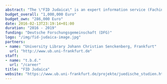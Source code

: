 ```yaml
---
abstract: "The \"FID Judaica\" is an expert information service (Fachinformationsdienst) for the domain of Jewish studies. This service is developed at the University Library Johann Christian Senckenberg in Frankfurt. WebIS takes care of the large-scale data integration and enrichment to contexualize the provided resources and to support innovative retrieval concepts."
budget_overall: "1,000,000 Euro"
budget_own: "286,000 Euro"
date: 2016-02-13T23:19:14+01:00
duration: "2016 - 2019"
funding: "Deutsche Forschungsgemeinschaft (DFG)"
logo: "/img/fid-judaica-image.jpg"
partners:
- name: "University Library Johann Christian Senckenberg, Frankfurt"
  url: "http://www.ub.uni-frankfurt.de"
staff:
- name: "t.b.d."
  url: "/career"
title: "FID Judaica"
website: "https://www.ub.uni-frankfurt.de/projekte/juedische_studien.html"
---
```


